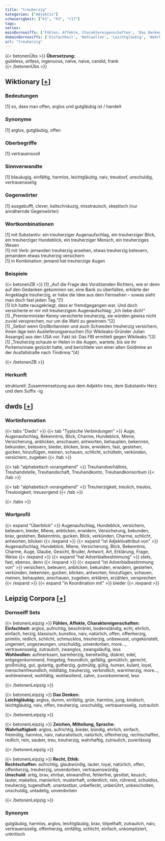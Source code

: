 ```yaml
---
title: "treuherzig"
kategorien: ["Adjektiv"]
schwierigkeit: ["k1", "h3", "r17"]
tags:
series:
mainDornseiffs: ['Fühlen, Affekte, Charaktereigenschaften', 'Das Denken', 'Zeichen, Mitteilung, Sprache', 'Recht, Ethik']
domainDornseiffs: ['Einfachheit', 'Wohlwollen', 'Leichtgläubig', 'Wahrhaftigkeit', 'Rechtschaffen', 'Unschuld']
url: "treuherzig"
---
```


{{< betonenÜbs >}}
**Übersetzung:**  
guileless, artless, ingenuous, naïve, naive, candid, frank  
{{< /betonenÜbs >}}

## Wiktionary [[+](https://de.wiktionary.org/wiki/treuherzig)]

### Bedeutungen
[1] so, dass man offen, arglos und gutgläubig ist / handelt  

### Synonyme
[1] arglos, gutgläubig, offen  

### Oberbegriffe
[1] vertrauensvoll  

### Sinnverwandte
[1] blauäugig, einfältig, harmlos, leichtgläubig, naiv,  treudoof, unschuldig, vertrauensselig  

### Gegenwörter
[1] ausgebufft, clever, kaltschnäuzig, misstrauisch, skeptisch (nur annähernde Gegenwörter)  

### Wortkombinationen
[1] mit Substantiv: ein treuherziger Augenaufschlag, ein treuherziger Blick, ein treuherziger Hundeblick, ein treuherziger Mensch, ein treuherziges Wesen  
[1] mit Verb: jemanden treuherzig ansehen, etwas treuherzig beteuern, jemandem etwas treuherzig versichern  
[1] in Kombination: jemand hat treuherzige Augen  

### Beispiele
{{< betonenZB >}}
[1] „Auf die Frage des Vorsitzenden Richters, wie er denn auf den Gedanken gekommen sei, eine Bank zu überfallen, erklärte der Angeklagte treuherzig, er habe die Idee aus dem Fernsehen – sowas sieht man doch fast jeden Tag.“[1]  
[1] Ich hatte rausgekriegt, dass er fremdgegangen war. Und doch versicherte er mir mit treuherzigem Augenaufschlag: „Ich liebe dich!“  
[1] „Premierminister Kenny versicherte treuherzig, sie würden gewiss nicht zuviel versprechen, nur um die Wahl zu gewinnen.“[2]  
[1] „Selbst wenn Großbritannien und auch Schweden treuherzig versichern, ihnen läge kein Auslieferungsersuchen [für Wikileaks-Gründer Julian Assange] aus den USA vor. Fakt ist: Das FBI ermittelt gegen Wikileaks.“[3]  
[1] „Treuherzig schaute er Helen in die Augen, wartete, bis sie ihr Portemonnaie gezückt hatte, und berichtete von einer alten Goldmine an der Ausfallstraße nach Tindirma.“[4]  

{{< /betonenZB >}}
### Herkunft
strukturell: Zusammensetzung aus dem Adjektiv treu, dem Substantiv Herz und dem Suffix -ig  



## dwds [[+](https://www.dwds.de/wb/treuherzig)]

### Wortinformation
{{< tabs "Dwds" >}}
{{< tab "Typische Verbindungen" >}}
Auge, Augenaufschlag, Bekenntnis, Blick, Charme, Hundeblick, Miene, Versicherung, anblicken, anschauen, antworten, behaupten, bekennen, bekunden, beteuern, bieder, blicken, brav, erwidern, fast, gestehen, gucken, hinzufügen, meinen, schauen, schlicht, schütteln, verkünden, versichern, zugeben
{{< /tab >}}

{{< tab "alphabetisch vorangehend" >}}
Treuhandverhältnis, Treuhandstelle, Treuhandschaft, Treuhandkonto, Treuhandkonsortium
{{< /tab >}}

{{< tab "alphabetisch vorangehend" >}}
Treuherzigkeit, treulich, treulos, Treulosigkeit, treusorgend
{{< /tab >}}

{{< /tabs >}}

### Wortprofil
{{< expand "Überblick" >}} Augenaufschlag, Hundeblick, versichern, beteuern, bieder, Miene, anblicken, erwidern, Versicherung, bekunden, brav, gestehen, Bekenntnis, gucken, Blick, verkünden, Charme, schlicht, antworten, blicken {{< /expand >}}
{{< expand "ist Adjektivattribut von" >}} Augenaufschlag, Hundeblick, Miene, Versicherung, Blick, Bekenntnis, Charme, Auge, Glaube, Gesicht, Bruder, Antwort, Art, Erklärung, Frage, Weise {{< /expand >}}
{{< expand "hat Adverbialbestimmung" >}} stets, fast, ebenso, denn {{< /expand >}}
{{< expand "ist Adverbialbestimmung von" >}} versichern, beteuern, anblicken, bekunden, erwidern, gestehen, verkünden, bekennen, gucken, blicken, antworten, hinzufügen, schauen, meinen, behaupten, anschauen, zugeben, erklären, erzählen, versprechen {{< /expand >}}
{{< expand "in Koordination mit" >}} bieder {{< /expand >}}

## Leipzig Corpora [[+](https://corpora.uni-leipzig.de/en/res?word=treuherzig&corpusId=deu_newscrawl-public_2018)]

### Dornseiff Sets
{{< betonenLeipzig >}}
**Fühlen, Affekte, Charaktereigenschaften:**  
**Einfachheit:** arglos, aufrichtig, beschränkt, bodenständig, echt, ehrlich, einfach, herzig, klassisch, kunstlos, naiv, natürlich, offen, offenherzig, primitiv, redlich, schlicht, schmucklos, treuherzig, unbewusst, ungekünstelt, ungeniert, ungezwungen, unschuldig, unverdorben, more..., vertrauensselig, zutraulich, zwanglos, zwangsläufig, less  
**Wohlwollen:** aufmerksam, barmherzig, bereitwillig, diskret, edel, entgegenkommend, freigebig, freundlich, gefällig, gemütlich, gerecht, großmütig, gut, gutartig, gutherzig, gutmütig, gütig, human, kulant, loyal, menschenfreundlich, mildtätig, treuherzig, verbindlich, warmherzig, more..., wohlmeinend, wohltätig, wohlwollend, zahm, zuvorkommend, less  

{{< /betonenLeipzig >}}


{{< betonenLeipzig >}}
**Das Denken:**  
**Leichtgläubig:** arglos, dumm, einfältig, grün, harmlos, jung, kindisch, leichtgläubig, naiv, offen, treuherzig, unschuldig, vertrauensselig, zutraulich  

{{< /betonenLeipzig >}}


{{< betonenLeipzig >}}
**Zeichen, Mitteilung, Sprache:**  
**Wahrhaftigkeit:** arglos, aufrichtig, bieder, bündig, ehrlich, einfach, freimütig, harmlos, naiv, naturalistisch, natürlich, offenherzig, rechtschaffen, redlich, rein, sauber, treu, treuherzig, wahrhaftig, zutraulich, zuverlässig  

{{< /betonenLeipzig >}}


{{< betonenLeipzig >}}
**Recht, Ethik:**  
**Rechtschaffen:** aufrichtig, glaubwürdig, lauter, loyal, natürlich, offen, offenherzig, treuherzig, unverdorben, vertrauenswürdig  
**Unschuld:** artig, brav, ehrbar, einwandfrei, fehlerfrei, gesittet, keusch, lauter, makellos, manierlich, musterhaft, ordentlich, rein, rührend, schuldlos, treuherzig, tugendhaft, unantastbar, unbefleckt, unberührt, unbescholten, unschuldig, untadelig, unverdorben  

{{< /betonenLeipzig >}}

### Synonym
gutgläubig, harmlos, arglos, leichtgläubig, brav, tölpelhaft, zutraulich, naiv, vertrauensselig, offenherzig, einfältig, schlicht, einfach, unkompliziert, unkritisch

